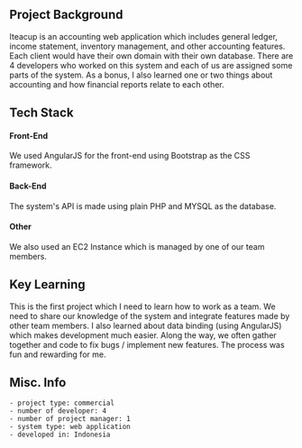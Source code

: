 ## Project Background
Iteacup is an accounting web application which includes general ledger, income statement, inventory management, and other accounting features. Each client would have their own domain with their own database. There are 4 developers who worked on this system and each of us are assigned some parts of the system. As a bonus, I also learned one or two things about accounting and how financial reports relate to each other.

## Tech Stack
#### Front-End
We used AngularJS for the front-end using Bootstrap as the CSS framework.
#### Back-End
The system's API is made using plain PHP and MYSQL as the database.
#### Other
We also used an EC2 Instance which is managed by one of our team members.

## Key Learning
This is the first project which I need to learn how to work as a team. We need to share our knowledge of the system and integrate features made by other team members. I also learned about data binding (using AngularJS) which makes development much easier. Along the way, we often gather together and code to fix bugs / implement new features. The process was fun and rewarding for me.

## Misc. Info
    - project type: commercial
    - number of developer: 4
    - number of project manager: 1
    - system type: web application
    - developed in: Indonesia
